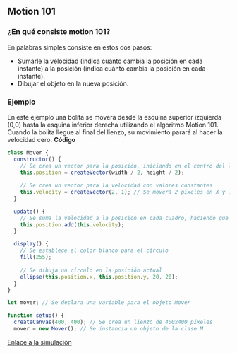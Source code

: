 ## Motion 101
### ¿En qué consiste motion 101?
En palabras simples consiste en estos dos pasos:
- Sumarle la velocidad (indica cuánto cambia la posición en cada instante) a la posición (indica cuánto cambia la posición en cada instante).
- Dibujar el objeto en la nueva posición.
### Ejemplo
En este ejemplo una bolita se movera desde la esquina superior izquierda (0,0) hasta la esquina inferior derecha utilizando el algoritmo Motion 101. Cuando la bolita llegue al final del lienzo, su movimiento parará al hacer la velocidad cero.
**Código**
``` js
class Mover {
  constructor() {
    // Se crea un vector para la posición, iniciando en el centro del lienzo
    this.position = createVector(width / 2, height / 2);
    
    // Se crea un vector para la velocidad con valores constantes
    this.velocity = createVector(2, 1); // Se moverá 2 píxeles en X y 1 píxel en Y por cuadro
  }

  update() {
    // Se suma la velocidad a la posición en cada cuadro, haciendo que el objeto se mueva
    this.position.add(this.velocity);
  }

  display() {
    // Se establece el color blanco para el círculo
    fill(255);
    
    // Se dibuja un círculo en la posición actual
    ellipse(this.position.x, this.position.y, 20, 20);
  }
}

let mover; // Se declara una variable para el objeto Mover

function setup() {
  createCanvas(400, 400); // Se crea un lienzo de 400x400 píxeles
  mover = new Mover(); // Se instancia un objeto de la clase M
```

[Enlace a la simulación](https://editor.p5js.org/SofiaLezcanoArenas/sketches/-lkDqN_FT)
